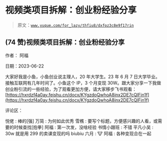 # 视频类项目拆解：创业粉经验分享

> 原文：[`www.yuque.com/for_lazy/thfiu8/dxfoz3c8e9f17rin`](https://www.yuque.com/for_lazy/thfiu8/dxfoz3c8e9f17rin)



## (74 赞)视频类项目拆解：创业粉经验分享 

作者： 阿福 

日期：2023-06-22 

大家好我是小鱼，小鱼创业说主理人，20 年大学生。23 年 6 月 7 日大学毕业。接触互联网有几年时间了。小鱼这个 IP，3 个月变现 30W。跟大家分享一下我做创业粉引流的一些经验，为了观看更加方便，请大家移步飞书观看：[https://hxrdzf4a0ay.feishu.cn/docx/KYgzdoQwhoA8inx2DE7cQlFin1f](https://hxrdzf4a0ay.feishu.cn/docx/KYgzdoQwhoA8inx2DE7cQlFin1f) 

评论区： 

悦佬 : 棒的[强] 万简 : 为何如此优秀 雪樵 : 要写个标题，方便感兴趣的人看，或需要的时候查找[抱拳] 阿福 : 第一次发，没啥经验 书情小跟班 : 不错 平凡小吴 : 30w 就是用 299 的卖课变现的吗 biubiu 六月 : 🐮 阿福 : 各种变现合在一起